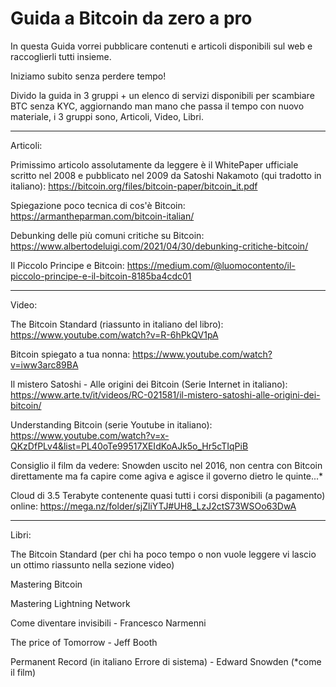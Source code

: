 # Guida a Bitcoin da zero a pro


In questa Guida vorrei pubblicare contenuti e articoli disponibili sul web e raccoglierli tutti insieme.

Iniziamo subito senza perdere tempo! 

Divido la guida in 3 gruppi + un elenco di servizi disponibili per scambiare BTC senza KYC, aggiornando man mano che passa il tempo con nuovo materiale, i 3 gruppi sono, Articoli, Video, Libri.

---------------------------------------------------------------------------------------------------------------------------------------

Articoli: 

Primissimo articolo assolutamente da leggere è il WhitePaper ufficiale scritto nel 2008 e pubblicato nel 2009 da Satoshi Nakamoto (qui tradotto in italiano): https://bitcoin.org/files/bitcoin-paper/bitcoin_it.pdf

Spiegazione poco tecnica di cos'è Bitcoin: https://armantheparman.com/bitcoin-italian/

Debunking delle più comuni critiche su Bitcoin: https://www.albertodeluigi.com/2021/04/30/debunking-critiche-bitcoin/

Il Piccolo Principe e Bitcoin: https://medium.com/@luomocontento/il-piccolo-principe-e-il-bitcoin-8185ba4cdc01

-----------------------------------------------------------------------------------------------------------------------------------------

Video: 

The Bitcoin Standard (riassunto in italiano del libro): https://www.youtube.com/watch?v=R-6hPkQV1pA

Bitcoin spiegato a tua nonna: https://www.youtube.com/watch?v=iww3arc89BA

Il mistero Satoshi - Alle origini dei Bitcoin (Serie Internet in italiano): https://www.arte.tv/it/videos/RC-021581/il-mistero-satoshi-alle-origini-dei-bitcoin/

Understanding Bitcoin (serie Youtube in italiano): https://www.youtube.com/watch?v=x-QKzDfPLv4&list=PL40oTe99517XEIdKoAJk5o_Hr5cTIqPiB

Consiglio il film da vedere: Snowden uscito nel 2016, non centra con Bitcoin direttamente ma fa capire come agiva e agisce il governo dietro le quinte...*

Cloud di 3.5 Terabyte contenente quasi tutti i corsi disponibili (a pagamento) online: https://mega.nz/folder/sjZliYTJ#UH8_LzJ2ctS73WSOo63DwA

-----------------------------------------------------------------------------------------------------------------------------------------

Libri:

The Bitcoin Standard (per chi ha poco tempo o non vuole leggere vi lascio un ottimo riassunto nella sezione video)

Mastering Bitcoin

Mastering Lightning Network

Come diventare invisibili - Francesco Narmenni

The price of Tomorrow - Jeff Booth

Permanent Record (in italiano Errore di sistema) - Edward Snowden (*come il film)


